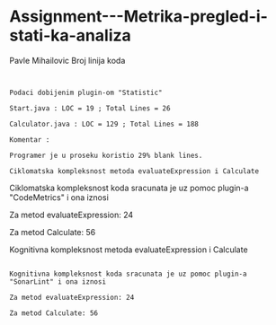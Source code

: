 # Assignment---Metrika-pregled-i-stati-ka-analiza
Pavle Mihailovic
Broj linija koda
~~~~~~~~~~~~~~~~~


Podaci dobijenim plugin-om "Statistic"

Start.java : LOC = 19 ; Total Lines = 26

Calculator.java : LOC = 129 ; Total Lines = 188

Komentar :

Programer je u proseku koristio 29% blank lines.

Ciklomatska kompleksnost metoda evaluateExpression i Calculate
~~~~~~~~~~~~~~~~~~~~~~~~~~~~~~~~~~~~~~~~~~~~~~~~~~~~~~~~~~~~~~~

Ciklomatska kompleksnost koda sracunata je uz pomoc plugin-a "CodeMetrics" i ona iznosi

Za metod evaluateExpression: 24

Za metod Calculate: 56


Kognitivna kompleksnost metoda evaluateExpression i Calculate
~~~~~~~~~~~~~~~~~~~~~~~~~~~~~~~~~~~~~~~~~~~~~~~~~~~~~~~~~~~~~~~

Kognitivna kompleksnost koda sracunata je uz pomoc plugin-a "SonarLint" i ona iznosi

Za metod evaluateExpression: 24

Za metod Calculate: 56
